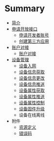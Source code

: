 # Summary

* [简介](README.md)
* [申请开放接口](apply_for_open_api.md)
   * [申请开发者账号](申请开发者账号.md)
   * [创建第三方应用](创建第三方应用.md)
* [账户对接](account_manage.md)
   * [账户对接](account_transf.md)
* [设备管理](device_manage.md)
   * [设备入网](设备入网.md)
   * [设备信息获取](she_bei_xin_xi_huo_qu.md)
   * [设备信息更改](device_info_update.md)
   * [设备信息推送](device_info_push.md)
   * [设备属性获取](she_bei_shu_xing_huo_qu.md)
   * [设备属性推送](设备属性上报.md)
   * [设备属性控制](设备控制.md)
   * [设备固件升级](设备固件升级.md)
   * 设备在线离线
* 附件
   * [资源定义](resource_definition.md)
   * [错误码](error_code.md)

